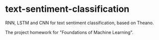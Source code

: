 # text-sentiment-classification
RNN, LSTM and CNN for text sentiment classification, based on Theano.

The project homework for "Foundations of Machine Learning".
